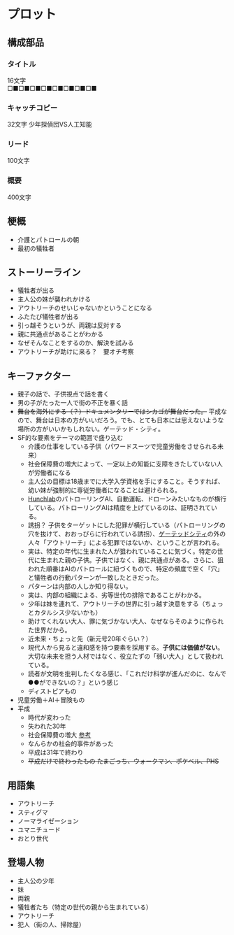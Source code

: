 # プロット

## 構成部品

### タイトル

16文字  
□■□■□■□■□■□■□■□■  

### キャッチコピー

32文字
少年探偵団VS人工知能

### リード

100文字

### 概要

400文字

## 梗概

- 介護とパトロールの朝
- 最初の犠牲者

## ストーリーライン

- 犠牲者が出る
- 主人公の妹が襲われかける
- アウトリーチのせいじゃないかということになる
- ふたたび犠牲者が出る
- 引っ越そうというが、両親は反対する
- 親に共通点があることがわかる
- なぜそんなことをするのか、解決を試みる
- アウトリーチが助けに来る？　要オチ考察

## キーファクター

- 親子の話で、子供視点で話を書く
- 男の子がたった一人で街の不正を暴く話
- ~~舞台を海外にする（？）ドキュメンタリーではシカゴが舞台だった。~~ 平成なので、舞台は日本の方がいいだろう。でも、とても日本には思えないような場所の方がいいかもしれない。ゲーテッド・シティ。
- SF的な要素をテーマの範囲で盛り込む
  - 介護の仕事をしている子供（パワードスーツで児童労働をさせられる未来）
  - 社会保障費の増大によって、一定以上の知能に支障をきたしていない人が労働者になる
  - 主人公の目標は18歳までに大学入学資格を手にすること。そうすれば、幼い妹が強制的に専従労働者になることは避けられる。
  - [Hunchlab](https://www.hunchlab.com)のパトローリングAI、自動運転、ドローンみたいなものが横行している。パトローリングAIは精度を上げているのは、証明されている。
  - 誘拐？ 子供をターゲットにした犯罪が横行している（パトローリングの穴を抜けて、おおっぴらに行われている誘拐）、[ゲーテッドシティ](https://ja.wikipedia.org/wiki/ゲーテッドコミュニティ)の外の人々「アウトリーチ」による犯罪ではないか、ということが言われる。
  - 実は、特定の年代に生まれた人が狙われていることに気づく。特定の世代に生まれた親の子供。子供ではなく、親に共通点がある。さらに、狙われた順番はAIのパトロールに紐づくもので、特定の頻度で空く「穴」と犠牲者の行動パターンが一致したときだった。
  - パターンは内部の人しか知り得ない。
  - 実は、内部の組織による、劣等世代の排除であることがわかる。
  - 少年は妹を連れて、アウトリーチの世界に引っ越す決意をする（ちょっとカタルシス少ないかも）
  - 助けてくれない大人、罪に気づかない大人、なぜならそのように作られた世界だから。
  - 近未来・ちょっと先（新元号20年ぐらい？）
  - 現代人から見ると違和感を持つ要素を採用する。**子供には価値がない**。大切な未来を担う人材ではなく、役立たずの「弱い大人」として扱われている。
  - 読者が文明を批判したくなる感じ、「これだけ科学が進んだのに、なんで●●ができないの？」という感じ
  - ディストピアもの
- 児童労働＋AI＋冒険もの
- 平成
  - 時代が変わった
  - 失われた30年
  - 社会保障費の増大 [参考](https://www.google.co.jp/url?sa=i&rct=j&q=&esrc=s&source=images&cd=&cad=rja&uact=8&ved=2ahUKEwi4rLXY6JrZAhUHfLwKHZLMBv0Qjxx6BAgAEAI&url=https%3A%2F%2Fwww.minnanokaigo.com%2Fnews%2Fkaigogaku%2Fno18%2F&psig=AOvVaw1yx_s3LmYetgvSyBtk0FEb&ust=1518333899681435)
  - なんらかの社会的事件があった
  - 平成は31年で終わり
  - ~~平成だけで終わったもの たまごっち、ウォークマン、ポケベル、PHS~~

## 用語集

- アウトリーチ
- スティグマ
- ノーマライゼーション
- ユマニチュード
- おとり世代

## 登場人物

- 主人公の少年
- 妹
- 両親
- 犠牲者たち（特定の世代の親から生まれている）
- アウトリーチ
- 犯人（街の人、掃除屋）